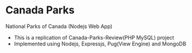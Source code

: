 # Canada Parks
National Parks of Canada (Nodejs Web App)
- This is a replication of Canada-Parks-Review(PHP MySQL) project
- Implemented using Nodejs, Expressjs, Pug(View Engine) and MongoDB
